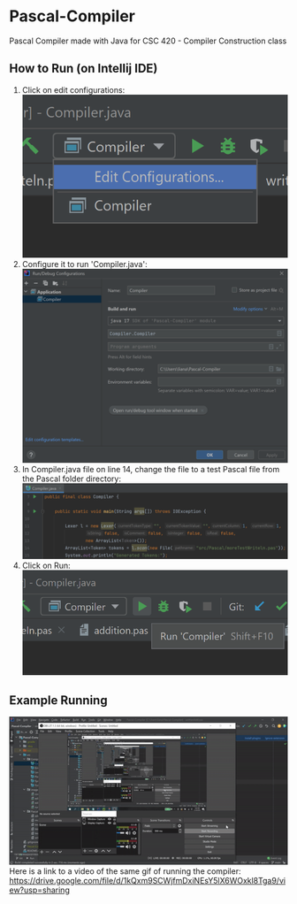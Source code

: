 # Pascal-Compiler
Pascal Compiler made with Java for CSC 420 - Compiler Construction class  

## How to Run (on Intellij IDE)  
1. Click on edit configurations:  
![](src/imageReadme/editconfig.png)  
2. Configure it to run 'Compiler.java':  
![](src/imageReadme/edit2.png)
3. In Compiler.java file on line 14, change the file to a test Pascal file from the Pascal folder directory:
![](src/imageReadme/comp.png)
4. Click on Run:  
![](src/imageReadme/run.png)

## Example Running
![](src/imageReadme/example.gif)  
Here is a link to a video of the same gif of running the compiler:  
https://drive.google.com/file/d/1kQxm9SCWjfmDxiNEsY5lX6WOxkl8Tga9/view?usp=sharing
